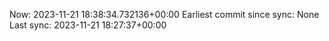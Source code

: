 Now: 2023-11-21 18:38:34.732136+00:00 Earliest commit since sync: None Last sync: 2023-11-21 18:27:37+00:00
